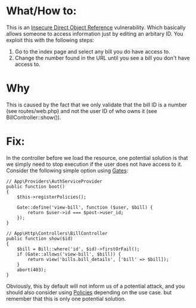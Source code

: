 # What/How to:
This is an [Insecure Direct Object Reference](https://portswigger.net/web-security/access-control/idor) vulnerability. Which basically allows someone to access information just by editing an arbitary ID. You exploit this with the following steps:
1. Go to the index page and select any bill you do have access to.
2. Change the number found in the URL until you see a bill you don't have access to.

# Why
This is caused by the fact that we only validate that the bill ID is a number (see routes/web.php) and not the user ID of who owns it (see BillController::show()).

# Fix:
In the controller before we load the resource, one potential solution is that we simply need to stop execution if the user does not have access to it. Consider the following simple option using [Gates](https://laravel.com/docs/8.x/authorization#gates):

    // App\Providers\AuthServiceProvider
    public function boot()
    {
        $this->registerPolicies();

        Gate::define('view-bill', function ($user, $bill) {
            return $user->id === $post->user_id;
        });
    }

    // App\Http\Controllers\BillController
    public function show($id)
    {
        $bill = Bill::where('id', $id)->firstOrFail();
        if (Gate::allows('view-bill', $bill)) {
            return view('bills.bill_details', ['bill' => $bill]);
        }
        abort(403);
    }

Obviously, this by default will not inform us of a potential attack, and you should also consider using [Policies](https://laravel.com/docs/8.x/authorization#creating-policies) depending on the use case. but remember that this is only one potential solution.
